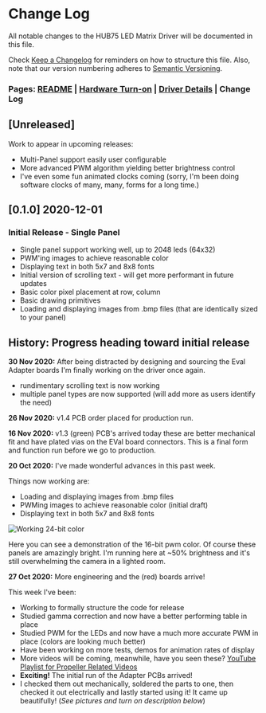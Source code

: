 # Change Log

All notable changes to the HUB75 LED Matrix Driver will be documented in this file.

Check [Keep a Changelog](http://keepachangelog.com/) for reminders on how to structure this file. Also, note that our version numbering adheres to [Semantic Versioning](https://semver.org/spec/v2.0.0.html).

### Pages: [README](README.md) | [Hardware Turn-on](HardwareTurnon.md) | [Driver Details](THEOPS.md) | Change Log

## [Unreleased]

Work to appear in upcoming releases:

- Multi-Panel support easily user configurable
- More advanced PWM algorithm yielding better brightness control
- I've even some fun animated clocks coming (sorry, I'm been doing software clocks of many, many, forms for a long time.)

## [0.1.0] 2020-12-01

### Initial Release - Single Panel

- Single panel support working well, up to 2048 leds (64x32)
- PWM'ing images to achieve reasonable color
- Displaying text in both 5x7 and 8x8 fonts
- Initial version of scrolling text - will get more performant in future updates
- Basic color pixel placement at row, column
- Basic drawing primitives
- Loading and displaying images from .bmp files (that are identically sized to your panel)


## History: Progress heading toward initial release

**30 Nov 2020:** After being distracted by designing and sourcing the Eval Adapter boards I'm finally working on the driver once again.

- rundimentary scrolling text is now working
- multiple panel types are now supported (will add more as users identify the need)

**26 Nov 2020:** v1.4 PCB order placed for production run.

**16 Nov 2020:** v1.3 (green) PCB's arrived today these are better mechanical fit and have plated vias on the EVal board connectors.  This is a final form and function run before we go to production.

**20 Oct 2020:** I've made wonderful advances in this past week.

Things now working are:

- Loading and displaying images from .bmp files
- PWMing images to achieve reasonable color (initial draft)
- Displaying text in both 5x7 and 8x8 fonts

![Working 24-bit color](https://user-images.githubusercontent.com/540005/96498745-b4aa5700-1209-11eb-996d-6e3b6089b578.jpg)

Here you can see a demonstration of the 16-bit pwm color. Of course these panels are amazingly bright. I'm running here at ~50% brightness and it's still overwhelming the camera in a lighted room.


**27 Oct 2020:** More engineering and the (red) boards arrive!

This week I've been:

- Working to formally structure the code for release
- Studied gamma correction and now have a better performing table in place
- Studied PWM for the LEDs and now have a much more accurate PWM in place (colors are looking much better)
- Have been working on more tests, demos for animation rates of display
- More videos will be coming, meanwhile, have you seen these? [YouTube Playlist for Propeller Related Videos](https://www.youtube.com/playlist?list=PLkXxMjp58T0pk1dd8pH1OV7NCf-8Tbx1M)
- **Exciting!** The initial run of the Adapter PCBs arrived!
- I checked them out mechanically, soldered the parts to one, then checked it out electrically and lastly started using it!  It came up beautifully! (*See pictures and turn on description below*)
